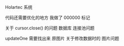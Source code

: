 Holartec 系统

代码还需要优化的地方 我做了 000000 标记

关于 cursor.close() 的问题 
数据库 连接池问题

updateOne 需要找出来 原图片
关于修改数据时的 图片问题
